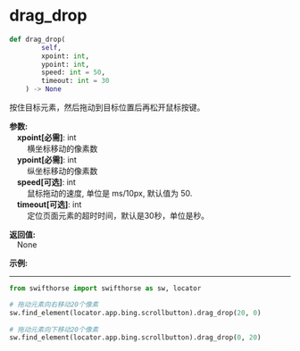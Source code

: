 # drag_drop
```python
def drag_drop(
        self,
        xpoint: int,
        ypoint: int,
        speed: int = 50,
        timeout: int = 30
    ) -> None
```  

按住目标元素，然后拖动到目标位置后再松开鼠标按键。

**参数:**  
    &emsp;**xpoint[必需]**: int    
        &emsp;&emsp; 横坐标移动的像素数  
    &emsp;**ypoint[必需]**: int   
        &emsp;&emsp; 纵坐标移动的像素数  
    &emsp;**speed[可选]**: int  
        &emsp;&emsp; 鼠标拖动的速度, 单位是 ms/10px, 默认值为 50.  
    &emsp;**timeout[可选]**: int  
        &emsp;&emsp; 定位页面元素的超时时间，默认是30秒，单位是秒。

**返回值:**  
    &emsp;None

**示例:**
***
```python
from swifthorse import swifthorse as sw, locator

# 拖动元素向右移动20个像素
sw.find_element(locator.app.bing.scrollbutton).drag_drop(20, 0)
  
# 拖动元素向下移动20个像素
sw.find_element(locator.app.bing.scrollbutton).drag_drop(0, 20)
```
